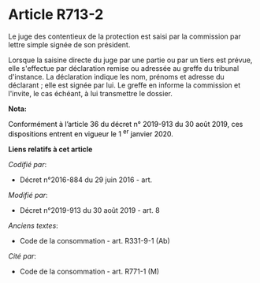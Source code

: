 # Article R713-2

Le     juge des contentieux de la protection est saisi par la commission par lettre simple signée de son président. 

Lorsque la saisine directe du juge par une partie ou par un tiers est prévue, elle s'effectue par déclaration remise ou
adressée au greffe du tribunal d'instance. La déclaration indique les nom, prénoms et adresse du déclarant ; elle est signée
par lui. Le greffe en informe la commission et l'invite, le cas échéant, à lui transmettre le dossier.

**Nota:**

<font color="black">Conformément à l’article 36 du décret n° 2019-913 du 30 août 2019, ces dispositions entrent en vigueur le
1
    <sup>er</sup> janvier 2020.</font>

**Liens relatifs à cet article**

_Codifié par_:

  - Décret n°2016-884 du 29 juin 2016 - art.

_Modifié par_:

  - Décret n°2019-913 du 30 août 2019 - art. 8

_Anciens textes_:

  - Code de la consommation - art. R331-9-1 (Ab)

_Cité par_:

  - Code de la consommation - art. R771-1 (M)
